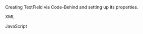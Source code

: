 Creating TextField via Code-Behind and setting up its properties.


XML
<snippet id='creating-text-field-xml'/>

JavaScript
<snippet id='creating-text-field-code'/>
